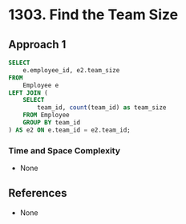 # 1303. Find the Team Size

## Approach 1

```sql
SELECT
    e.employee_id, e2.team_size
FROM
    Employee e
LEFT JOIN (
    SELECT 
        team_id, count(team_id) as team_size
    FROM Employee
    GROUP BY team_id
) AS e2 ON e.team_id = e2.team_id;
```

### Time and Space Complexity
- None

## References
- None